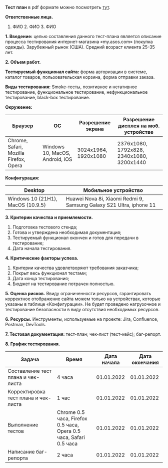  __Тест план__ в pdf формате можно посмотреть [тут](https://drive.google.com/file/d/1rhOCGzTjd6ZHhoiRxUoT55zY47De3IX0/view).

__Ответственные лица.__

1. ФИО 2. ФИО 3. ФИО

__1. Введение:__ целью составления данного тест-плана является описание процесса тестирования интернет-магазина «my.asos.com» (покупка одежды). Зарубежный рынок (США). Средний возраст клиента 25-35 лет.

__2. Объем работ.__

__Тестируемый функционал сайта:__ форма авторизации в системе, каталог товаров, пользовательская корзина, форма отправки заказа.

__Виды тестирования:__ Smoke-тесты, позитивное и негативное тестирование, функциональное тестирование, нефункциональное тестирование, black-box тестирование.

__Окружение:__

Браузер | ОС | Разрешение экрана | Разрешение дисплея на моб. устройстве
---|---|---|---
Chrome, Safari, Mozilla Firefox, Opera | Windows 10, MacOS, Android, iOS | 3024x1964, 1920x1080 | 2376x1080, 1792x828, 2340x1080, 3200x1440

__Конфигурация:__

Desktop | Мобильное устройство 
---|---
Windows 10 (21Н1), MacOS (10.9.5) | Huawei Nova 8i, Xiaomi Redmi 9, Samsung Galaxy S21 Ultra, iphone 11

__3. Критерии качества и приемлемости.__
1. Подготовка тестового стенда;
2. Готова и утверждена необходимая документация;
2. Тестируемый функционал окончен и готов для передачи в тестирование;
4. Дата начала тестирования.

__4. Критические факторы успеха.__
1. Критерии качества удовлетворяют требования заказчика;
2. Покрыт весь функционал тестами;
3. Дата конца тестирования;
4. Бюджет на тестирование потрачен полностью.

__5. Оценка рисков.__ Ввиду ограниченности ресурсов, гарантировать корректное отображение сайта можем только на устройствах, которые указаны в таблице «Конфигурации». Не будет проведено нагрузочное и тестирование безопасности в виду отсутствия необходимых ресурсов.

__6. Ресурсы.__
Инструменты, используемые на проекте: Jira, Confluence, Postman, DevTools.

__7. Тестовая документация:__ тест-план; чек-лист (тест-кейс); баг-репорт.

__8. График тестирования.__

Задача | Время | Дата начала | Дата окончания
---|---|---|---
Составление тест плана и чек-листа | 4 часа | 01.01.2022 | 01.01.2022
Корректировка тест плана и чек-листа | 1 час | 01.01.2022 | 01.01.2022
Выполнение тестов | Chrome 0.5 часа, Firefox 0.5 часа, Opera 0.5 часа, Safari 0.5 часа | 01.01.2022 | 01.01.2022
Написание баг-репорта | 2 часа | 01.01.2022 | 01.01.2022